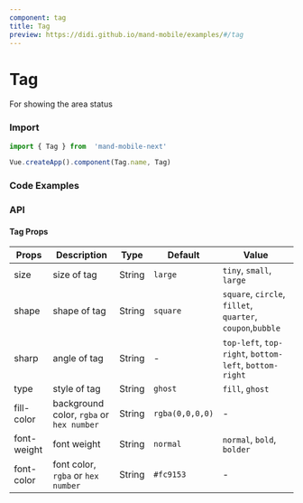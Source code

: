 ```yaml
---
component: tag
title: Tag
preview: https://didi.github.io/mand-mobile/examples/#/tag
---
```


# Tag

For showing the area status

### Import

```javascript
import { Tag } from  'mand-mobile-next'

Vue.createApp().component(Tag.name, Tag)
```

### Code Examples

<demo-wrapper
  src="src/packages/tag/demo"
/>

<!-- DEMO -->

### API

#### Tag Props

| Props | Description | Type | Default | Value |
|----|-----|------|------|------|
|size| size of tag  |String|`large`|`tiny`, `small`, `large`|
|shape| shape of tag |String|`square`|`square`, `circle`, `fillet`, `quarter`, `coupon`,`bubble`|
|sharp|angle of tag|String|-|`top-left`, `top-right`, `bottom-left`, `bottom-right`|
|type| style of tag |String|`ghost`|`fill`, `ghost`|
|fill-color| background color, `rgba` or `hex number`|String|`rgba(0,0,0,0)`|-|
|font-weight| font weight |String|`normal`|`normal`, `bold`, `bolder`|
|font-color| font color, `rgba` or `hex number`|String|`#fc9153`|-|
